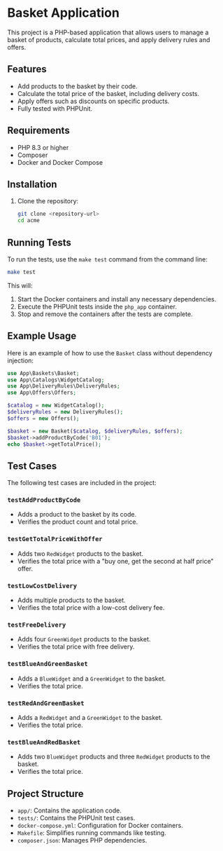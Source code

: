 # Basket Application

This project is a PHP-based application that allows users to manage a basket of products, calculate total prices, and apply delivery rules and offers.

## Features

- Add products to the basket by their code.
- Calculate the total price of the basket, including delivery costs.
- Apply offers such as discounts on specific products.
- Fully tested with PHPUnit.

## Requirements

- PHP 8.3 or higher
- Composer
- Docker and Docker Compose

## Installation

1. Clone the repository:
   ```bash
   git clone <repository-url>
   cd acme

## Running Tests

To run the tests, use the `make test` command from the command line:

```bash
make test
```

This will:
1. Start the Docker containers and install any necessary dependencies.
2. Execute the PHPUnit tests inside the `php_app` container.
3. Stop and remove the containers after the tests are complete.

## Example Usage

Here is an example of how to use the `Basket` class without dependency injection:

```php
use App\Baskets\Basket;
use App\Catalogs\WidgetCatalog;
use App\DeliveryRules\DeliveryRules;
use App\Offers\Offers;

$catalog = new WidgetCatalog();
$deliveryRules = new DeliveryRules();
$offers = new Offers();

$basket = new Basket($catalog, $deliveryRules, $offers);
$basket->addProductByCode('B01');
echo $basket->getTotalPrice();
```

## Test Cases

The following test cases are included in the project:

### `testAddProductByCode`
- Adds a product to the basket by its code.
- Verifies the product count and total price.

### `testGetTotalPriceWithOffer`
- Adds two `RedWidget` products to the basket.
- Verifies the total price with a "buy one, get the second at half price" offer.

### `testLowCostDelivery`
- Adds multiple products to the basket.
- Verifies the total price with a low-cost delivery fee.

### `testFreeDelivery`
- Adds four `GreenWidget` products to the basket.
- Verifies the total price with free delivery.

### `testBlueAndGreenBasket`
- Adds a `BlueWidget` and a `GreenWidget` to the basket.
- Verifies the total price.

### `testRedAndGreenBasket`
- Adds a `RedWidget` and a `GreenWidget` to the basket.
- Verifies the total price.

### `testBlueAndRedBasket`
- Adds two `BlueWidget` products and three `RedWidget` products to the basket.
- Verifies the total price.

## Project Structure

- `app/`: Contains the application code.
- `tests/`: Contains the PHPUnit test cases.
- `docker-compose.yml`: Configuration for Docker containers.
- `Makefile`: Simplifies running commands like testing.
- `composer.json`: Manages PHP dependencies.